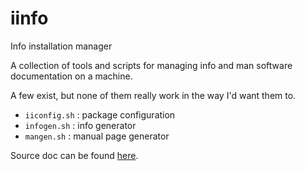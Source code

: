 # iinfo
Info installation manager

A collection of tools and scripts for managing
info and man software documentation on a
machine.

A few exist,
but none of them really work in the way I'd
want them to.

* `iiconfig.sh` : package configuration
* `infogen.sh` : info generator
* `mangen.sh` : manual page generator

Source doc can be found [here](https://blarg.github.io/iinfo).
